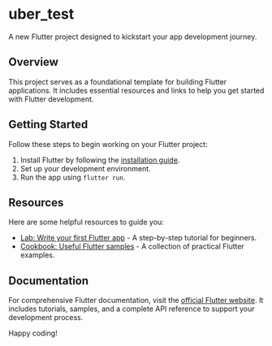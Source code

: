 # uber_test

A new Flutter project designed to kickstart your app development journey.

## Overview

This project serves as a foundational template for building Flutter applications. It includes essential resources and links to help you get started with Flutter development.

## Getting Started

Follow these steps to begin working on your Flutter project:

1. Install Flutter by following the [installation guide](https://docs.flutter.dev/get-started/install).
2. Set up your development environment.
3. Run the app using `flutter run`.

## Resources

Here are some helpful resources to guide you:

- [Lab: Write your first Flutter app](https://docs.flutter.dev/get-started/codelab) - A step-by-step tutorial for beginners.
- [Cookbook: Useful Flutter samples](https://docs.flutter.dev/cookbook) - A collection of practical Flutter examples.

## Documentation

For comprehensive Flutter documentation, visit the [official Flutter website](https://docs.flutter.dev/). It includes tutorials, samples, and a complete API reference to support your development process.

Happy coding!
